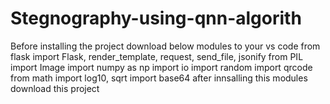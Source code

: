 # Stegnography-using-qnn-algorith
Before installing the project download below modules to your vs code
from flask import Flask, render_template, request, send_file, jsonify
from PIL import Image
import numpy as np
import io
import random
import qrcode
from math import log10, sqrt
import base64
after innsalling this modules download this project
